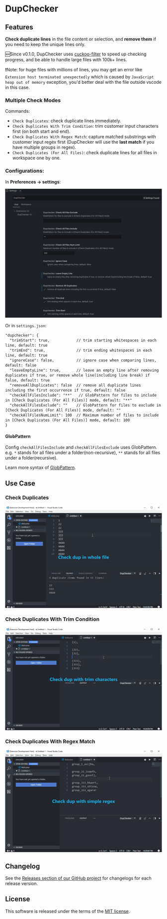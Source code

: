 # DupChecker

## Features

**Check duplicate lines** in the file content or selection, and **remove them** if you need to keep the unique lines only.

🆕Since v0.1.0, DupChecker uses [cuckoo-filter](https://github.com/vijayee/cuckoo-filter) to speed up checking progress, and be able to handle large files with 100k+ lines.

❗️Note: for huge files with millions of lines, you may get an error like `Extension host terminated unexpectedly` which is caused by `JavaScript heap out of memory` exception, you'd better deal with the file outside vscode in this case.

### Multiple Check Modes
Commands:
- `Check Duplicates`: check duplicate lines immediately.
- `Check Duplicates With Trim Condition`: trim customer input characters first (on both start and end).
- `Check Duplicates With Regex Match`: capture matched substrings with customer input regex first (DupChecker will use the **last match** if you have multiple groups in regex).
- `Check Duplicates (For All Files)`: check duplicate lines for all files in workspace one by one.

### Configurations:

In **Preferences -> settings**:

![configurations](https://github.com/jianbingfang/vscode-dup-checker/raw/master/images/DupChecker-settings.png)

Or in `settings.json`:

```
"dupchecker": {
  "trimStart": true,            // trim starting whitespaces in each line, default: true
  "trimEnd": true,              // trim ending whitespaces in each line, default: true
  "ignoreCase": false,          // ignore case when comparing lines, default: false
  "leaveEmptyLine": true,       // leave an empty line after removing duplicates if true, or remove whole line(including line break) if false, default: true
  "removeAllDuplicates": false  // remove all duplicate lines including the first occurrence if true, default: false
  "checkAllFilesInclude": "**"   // GlobPattern for files to include in [Check Duplicates (For All Files)] mode, default: "**"
  "checkAllFilesExclude": ""    // GlobPattern for files to exclude in [Check Duplicates (For All Files)] mode, default: ""
  "checkAllFilesNumLimit": 100  // Maximum number of files to include in [Check Duplicates (For All Files)] mode, default: 100
}
```

#### GlobPattern
Config `checkAllFilesInclude` and `checkAllFilesExclude` uses GlobPattern.
e.g. `*` stands for all files under a folder(non-recursive), `**` stands for all files under a folder(recursive).

Learn more syntax of [GlobPattern](https://code.visualstudio.com/api/references/vscode-api#GlobPattern).

## Use Case

### Check Duplicates
![feature X](https://github.com/jianbingfang/vscode-dup-checker/raw/master/images/demo1.gif)

### Check Duplicates With Trim Condition
![feature X](https://github.com/jianbingfang/vscode-dup-checker/raw/master/images/demo2.gif)

### Check Duplicates With Regex Match
![feature X](https://github.com/jianbingfang/vscode-dup-checker/raw/master/images/demo3.gif)

## Changelog

See the [Releases section of our GitHub project](https://github.com/jianbingfang/vscode-dup-checker/releases) for changelogs for each release version.

## License

This software is released under the terms of the [MIT license](https://github.com/jianbingfang/vscode-dup-checker/blob/master/LICENSE).
